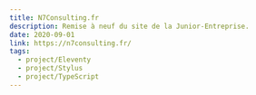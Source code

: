 ```yaml
---
title: N7Consulting.fr
description: Remise à neuf du site de la Junior-Entreprise.
date: 2020-09-01
link: https://n7consulting.fr/
tags:
  - project/Eleventy
  - project/Stylus
  - project/TypeScript
---
```

